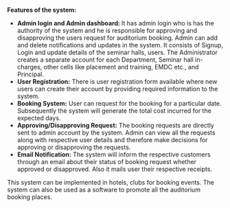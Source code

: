 <b>Features of the system:</b>
<ul>
  <li><b>Admin login and Admin dashboard: </b>
    It has admin login who is has the authority of the system and he is responsible for approving and disapproving the users request for auditorium booking. 
    Admin can add and delete notifications and updates in the system. It consists of Signup, Login and update details of the seminar halls, users. 
    The Administrator creates a separate account for each Department, Seminar hall in-charges, other cells like placement and training, EMDC etc., and Principal.</li>
  
  <li><b>User Registration:</b> There is user registration form available where new users can create their account by providing required information to the system.</li>
  
  <li><b>Booking System:</b> User can request for the booking for a particular date. Subsequently the system will generate the total cost incurred for the expected days.</li>
  
  <li><b>Approving/Disapproving Request:</b> The booking requests are directly sent to admin account by the system. Admin can view all the requests along with respective 
  user details and therefore make decisions for approving or disapproving the requests.</li>
  
  <li><b>Email Notification:</b> The system will inform the respective customers through an email about their status of booking request whether approved or disapproved. 
  Also it mails user their respective receipts.</li>
</ul>
This system can be implemented in hotels, clubs for booking events. The system can also be used as a software to promote all the auditorium booking places.
